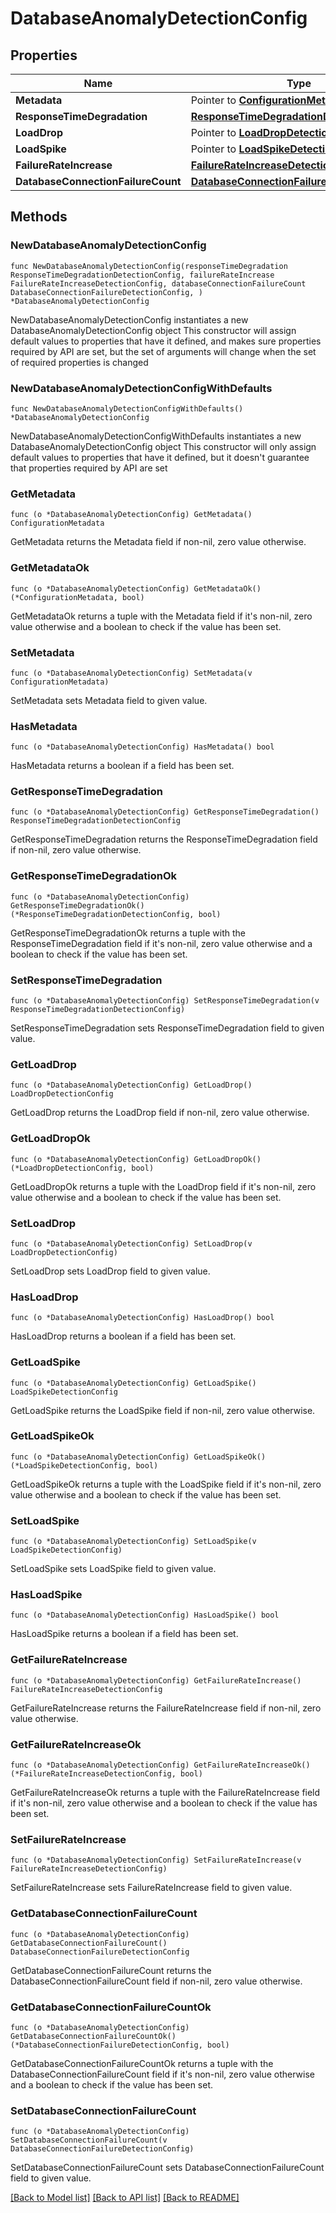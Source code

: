 # DatabaseAnomalyDetectionConfig

## Properties

Name | Type | Description | Notes
------------ | ------------- | ------------- | -------------
**Metadata** | Pointer to [**ConfigurationMetadata**](ConfigurationMetadata.md) |  | [optional] 
**ResponseTimeDegradation** | [**ResponseTimeDegradationDetectionConfig**](ResponseTimeDegradationDetectionConfig.md) |  | 
**LoadDrop** | Pointer to [**LoadDropDetectionConfig**](LoadDropDetectionConfig.md) |  | [optional] 
**LoadSpike** | Pointer to [**LoadSpikeDetectionConfig**](LoadSpikeDetectionConfig.md) |  | [optional] 
**FailureRateIncrease** | [**FailureRateIncreaseDetectionConfig**](FailureRateIncreaseDetectionConfig.md) |  | 
**DatabaseConnectionFailureCount** | [**DatabaseConnectionFailureDetectionConfig**](DatabaseConnectionFailureDetectionConfig.md) |  | 

## Methods

### NewDatabaseAnomalyDetectionConfig

`func NewDatabaseAnomalyDetectionConfig(responseTimeDegradation ResponseTimeDegradationDetectionConfig, failureRateIncrease FailureRateIncreaseDetectionConfig, databaseConnectionFailureCount DatabaseConnectionFailureDetectionConfig, ) *DatabaseAnomalyDetectionConfig`

NewDatabaseAnomalyDetectionConfig instantiates a new DatabaseAnomalyDetectionConfig object
This constructor will assign default values to properties that have it defined,
and makes sure properties required by API are set, but the set of arguments
will change when the set of required properties is changed

### NewDatabaseAnomalyDetectionConfigWithDefaults

`func NewDatabaseAnomalyDetectionConfigWithDefaults() *DatabaseAnomalyDetectionConfig`

NewDatabaseAnomalyDetectionConfigWithDefaults instantiates a new DatabaseAnomalyDetectionConfig object
This constructor will only assign default values to properties that have it defined,
but it doesn't guarantee that properties required by API are set

### GetMetadata

`func (o *DatabaseAnomalyDetectionConfig) GetMetadata() ConfigurationMetadata`

GetMetadata returns the Metadata field if non-nil, zero value otherwise.

### GetMetadataOk

`func (o *DatabaseAnomalyDetectionConfig) GetMetadataOk() (*ConfigurationMetadata, bool)`

GetMetadataOk returns a tuple with the Metadata field if it's non-nil, zero value otherwise
and a boolean to check if the value has been set.

### SetMetadata

`func (o *DatabaseAnomalyDetectionConfig) SetMetadata(v ConfigurationMetadata)`

SetMetadata sets Metadata field to given value.

### HasMetadata

`func (o *DatabaseAnomalyDetectionConfig) HasMetadata() bool`

HasMetadata returns a boolean if a field has been set.

### GetResponseTimeDegradation

`func (o *DatabaseAnomalyDetectionConfig) GetResponseTimeDegradation() ResponseTimeDegradationDetectionConfig`

GetResponseTimeDegradation returns the ResponseTimeDegradation field if non-nil, zero value otherwise.

### GetResponseTimeDegradationOk

`func (o *DatabaseAnomalyDetectionConfig) GetResponseTimeDegradationOk() (*ResponseTimeDegradationDetectionConfig, bool)`

GetResponseTimeDegradationOk returns a tuple with the ResponseTimeDegradation field if it's non-nil, zero value otherwise
and a boolean to check if the value has been set.

### SetResponseTimeDegradation

`func (o *DatabaseAnomalyDetectionConfig) SetResponseTimeDegradation(v ResponseTimeDegradationDetectionConfig)`

SetResponseTimeDegradation sets ResponseTimeDegradation field to given value.


### GetLoadDrop

`func (o *DatabaseAnomalyDetectionConfig) GetLoadDrop() LoadDropDetectionConfig`

GetLoadDrop returns the LoadDrop field if non-nil, zero value otherwise.

### GetLoadDropOk

`func (o *DatabaseAnomalyDetectionConfig) GetLoadDropOk() (*LoadDropDetectionConfig, bool)`

GetLoadDropOk returns a tuple with the LoadDrop field if it's non-nil, zero value otherwise
and a boolean to check if the value has been set.

### SetLoadDrop

`func (o *DatabaseAnomalyDetectionConfig) SetLoadDrop(v LoadDropDetectionConfig)`

SetLoadDrop sets LoadDrop field to given value.

### HasLoadDrop

`func (o *DatabaseAnomalyDetectionConfig) HasLoadDrop() bool`

HasLoadDrop returns a boolean if a field has been set.

### GetLoadSpike

`func (o *DatabaseAnomalyDetectionConfig) GetLoadSpike() LoadSpikeDetectionConfig`

GetLoadSpike returns the LoadSpike field if non-nil, zero value otherwise.

### GetLoadSpikeOk

`func (o *DatabaseAnomalyDetectionConfig) GetLoadSpikeOk() (*LoadSpikeDetectionConfig, bool)`

GetLoadSpikeOk returns a tuple with the LoadSpike field if it's non-nil, zero value otherwise
and a boolean to check if the value has been set.

### SetLoadSpike

`func (o *DatabaseAnomalyDetectionConfig) SetLoadSpike(v LoadSpikeDetectionConfig)`

SetLoadSpike sets LoadSpike field to given value.

### HasLoadSpike

`func (o *DatabaseAnomalyDetectionConfig) HasLoadSpike() bool`

HasLoadSpike returns a boolean if a field has been set.

### GetFailureRateIncrease

`func (o *DatabaseAnomalyDetectionConfig) GetFailureRateIncrease() FailureRateIncreaseDetectionConfig`

GetFailureRateIncrease returns the FailureRateIncrease field if non-nil, zero value otherwise.

### GetFailureRateIncreaseOk

`func (o *DatabaseAnomalyDetectionConfig) GetFailureRateIncreaseOk() (*FailureRateIncreaseDetectionConfig, bool)`

GetFailureRateIncreaseOk returns a tuple with the FailureRateIncrease field if it's non-nil, zero value otherwise
and a boolean to check if the value has been set.

### SetFailureRateIncrease

`func (o *DatabaseAnomalyDetectionConfig) SetFailureRateIncrease(v FailureRateIncreaseDetectionConfig)`

SetFailureRateIncrease sets FailureRateIncrease field to given value.


### GetDatabaseConnectionFailureCount

`func (o *DatabaseAnomalyDetectionConfig) GetDatabaseConnectionFailureCount() DatabaseConnectionFailureDetectionConfig`

GetDatabaseConnectionFailureCount returns the DatabaseConnectionFailureCount field if non-nil, zero value otherwise.

### GetDatabaseConnectionFailureCountOk

`func (o *DatabaseAnomalyDetectionConfig) GetDatabaseConnectionFailureCountOk() (*DatabaseConnectionFailureDetectionConfig, bool)`

GetDatabaseConnectionFailureCountOk returns a tuple with the DatabaseConnectionFailureCount field if it's non-nil, zero value otherwise
and a boolean to check if the value has been set.

### SetDatabaseConnectionFailureCount

`func (o *DatabaseAnomalyDetectionConfig) SetDatabaseConnectionFailureCount(v DatabaseConnectionFailureDetectionConfig)`

SetDatabaseConnectionFailureCount sets DatabaseConnectionFailureCount field to given value.



[[Back to Model list]](../README.md#documentation-for-models) [[Back to API list]](../README.md#documentation-for-api-endpoints) [[Back to README]](../README.md)


